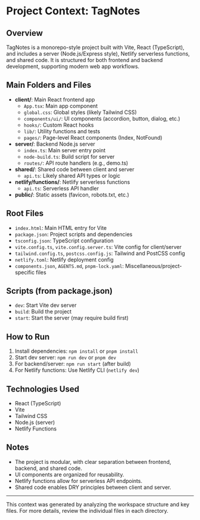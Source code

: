 # Project Context: TagNotes

## Overview
TagNotes is a monorepo-style project built with Vite, React (TypeScript), and includes a server (Node.js/Express style), Netlify serverless functions, and shared code. It is structured for both frontend and backend development, supporting modern web app workflows.

## Main Folders and Files

- **client/**: Main React frontend app
  - `App.tsx`: Main app component
  - `global.css`: Global styles (likely Tailwind CSS)
  - `components/ui/`: UI components (accordion, button, dialog, etc.)
  - `hooks/`: Custom React hooks
  - `lib/`: Utility functions and tests
  - `pages/`: Page-level React components (Index, NotFound)
- **server/**: Backend Node.js server
  - `index.ts`: Main server entry point
  - `node-build.ts`: Build script for server
  - `routes/`: API route handlers (e.g., demo.ts)
- **shared/**: Shared code between client and server
  - `api.ts`: Likely shared API types or logic
- **netlify/functions/**: Netlify serverless functions
  - `api.ts`: Serverless API handler
- **public/**: Static assets (favicon, robots.txt, etc.)

## Root Files
- `index.html`: Main HTML entry for Vite
- `package.json`: Project scripts and dependencies
- `tsconfig.json`: TypeScript configuration
- `vite.config.ts`, `vite.config.server.ts`: Vite config for client/server
- `tailwind.config.ts`, `postcss.config.js`: Tailwind and PostCSS config
- `netlify.toml`: Netlify deployment config
- `components.json`, `AGENTS.md`, `pnpm-lock.yaml`: Miscellaneous/project-specific files

## Scripts (from package.json)
- `dev`: Start Vite dev server
- `build`: Build the project
- `start`: Start the server (may require build first)

## How to Run
1. Install dependencies: `npm install` or `pnpm install`
2. Start dev server: `npm run dev` or `pnpm dev`
3. For backend/server: `npm run start` (after build)
4. For Netlify functions: Use Netlify CLI (`netlify dev`)

## Technologies Used
- React (TypeScript)
- Vite
- Tailwind CSS
- Node.js (server)
- Netlify Functions

## Notes
- The project is modular, with clear separation between frontend, backend, and shared code.
- UI components are organized for reusability.
- Netlify functions allow for serverless API endpoints.
- Shared code enables DRY principles between client and server.

---
This context was generated by analyzing the workspace structure and key files. For more details, review the individual files in each directory.
